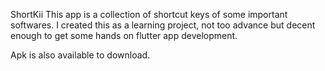 ShortKii
This app is a collection of shortcut keys of some important softwares.
I created this as a learning project, not too advance but decent enough to get some hands on flutter app development.


Apk is also available to download.
